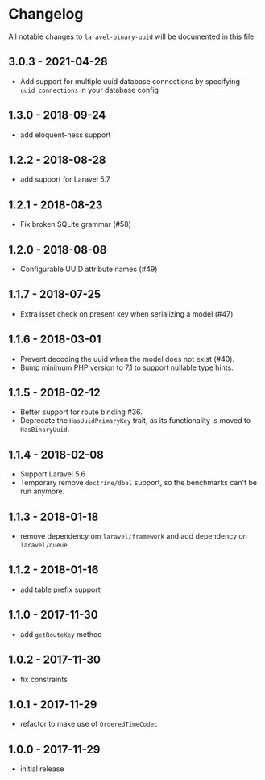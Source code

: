 # Changelog

All notable changes to `laravel-binary-uuid` will be documented in this file

## 3.0.3 - 2021-04-28

- Add support for multiple uuid database connections by specifying `uuid_connections` in your database config

## 1.3.0 - 2018-09-24

- add eloquent-ness support

## 1.2.2 - 2018-08-28

- add support for Laravel 5.7

## 1.2.1 - 2018-08-23

- Fix broken SQLite grammar (#58)

## 1.2.0 - 2018-08-08

- Configurable UUID attribute names (#49)

## 1.1.7 - 2018-07-25

- Extra isset check on present key when serializing a model (#47)

## 1.1.6 - 2018-03-01

- Prevent decoding the uuid when the model does not exist (#40).
- Bump minimum PHP version to 7.1 to support nullable type hints. 

## 1.1.5 - 2018-02-12

- Better support for route binding #36.
- Deprecate the `HasUuidPrimaryKey` trait, as its functionality is moved to `HasBinaryUuid`.

## 1.1.4 - 2018-02-08

- Support Laravel 5.6
- Temporary remove `doctrine/dbal` support, so the benchmarks can't be run anymore.

## 1.1.3 - 2018-01-18

- remove dependency om `laravel/framework` and add dependency on `laravel/queue`

## 1.1.2 - 2018-01-16

- add table prefix support

## 1.1.0 - 2017-11-30

- add `getRouteKey` method

## 1.0.2 - 2017-11-30

- fix constraints

## 1.0.1 - 2017-11-29

- refactor to make use of `OrderedTimeCodec`

## 1.0.0 - 2017-11-29

- initial release
